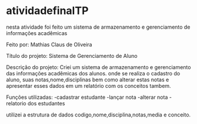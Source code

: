 # atividadefinalTP
nesta atividade foi feito um sistema de armazenamento e gerenciamento de informações acadêmicas 

Feito por: 
Mathias Claus de Oliveira

Título do projeto: Sistema de Gerenciamento de Aluno

Descrição do projeto:
Criei um sistema de armazenamento e gerenciamento das informações acadêmicas
dos alunos. 
onde se realiza o cadastro do aluno, suas notas,nome,disciplinas
bem como alterar estas notas e apresentar esses dados em um relatório com os
conceitos tambem.

Funções utilizadas:
-cadastrar estudante
-lançar nota
-alterar nota
-relatorio dos estudantes

utilizei a estrutura de dados codigo,nome,disciplina,notas,media e conceito.

